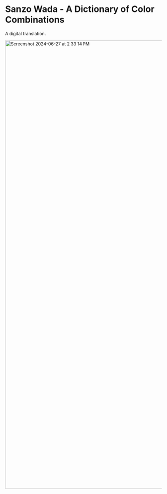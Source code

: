 # Sanzo Wada - A Dictionary of Color Combinations

A digital translation.

<img width="1440" alt="Screenshot 2024-06-27 at 2 33 14 PM" src="https://github.com/dblodorn/sanzo-wada/assets/7268786/02494f31-6898-4336-85a4-79095b61a056">
